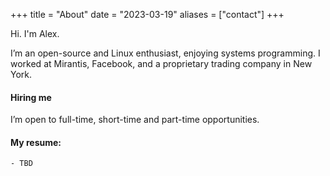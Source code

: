 +++
title = "About"
date = "2023-03-19"
aliases = ["contact"]
+++

Hi.
I'm Alex.

I’m an open-source and Linux enthusiast, enjoying systems programming.
I worked at Mirantis, Facebook, and a proprietary trading company in New York. 

#### Hiring me
I’m open to full-time, short-time and part-time opportunities.

#### My resume:
    - TBD